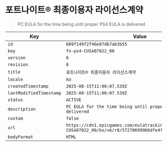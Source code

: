 # 포트나이트® 최종이용자 라이선스계약

> PC EULA for the time being until proper PS4 EULA is delivered

| Key | Value |
| --- | ----- |
| `id` | `689f149f2f46e07db7ab3b55` |
| `key` | `fn-ps4-CUSA07022_00` |
| `version` | `6` |
| `revision` | `8` |
| `title` | `포트나이트® 최종이용자 라이선스계약` |
| `locale` | `ko` |
| `createdTimestamp` | `2025-08-15T11:06:07.539Z` |
| `lastModifiedTimestamp` | `2025-08-15T11:06:07.539Z` |
| `status` | `ACTIVE` |
| `description` | `PC EULA for the time being until proper PS4 EULA is delivered` |
| `custom` | `false` |
| `url` | `https://cdn1.epicgames.com/eulatracking-download/fn-ps4-CUSA07022_00/ko/v6/r8/57270699966dfe4ff11969a90911bd7d.pdf` |
| `bodyFormat` | `HTML` |
